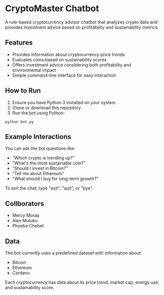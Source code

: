 # CryptoMaster Chatbot

A rule-based cryptocurrency advisor chatbot that analyzes crypto data and provides investment advice based on profitability and sustainability metrics.

## Features

- Provides information about cryptocurrency price trends
- Evaluates coins based on sustainability scores
- Offers investment advice considering both profitability and environmental impact
- Simple command-line interface for easy interaction

## How to Run

1. Ensure you have Python 3 installed on your system
2. Clone or download this repository
3. Run the bot using Python:

```
python bot.py
```

## Example Interactions

You can ask the bot questions like:

- "Which crypto is trending up?"
- "What's the most sustainable coin?"
- "Should I invest in Bitcoin?"
- "Tell me about Ethereum"
- "What should I buy for long-term growth?"

To exit the chat, type "exit", "quit", or "bye".

## Collborators
 - Mercy Moraa
 - Alex Mutuku
 - Phoebe Chebet


## Data

The bot currently uses a predefined dataset with information about:
- Bitcoin
- Ethereum
- Cardano

Each cryptocurrency has data about its price trend, market cap, energy use, and sustainability score.

